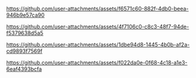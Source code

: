

https://github.com/user-attachments/assets/f6571c60-882f-4db0-beea-946b9e57ca90



https://github.com/user-attachments/assets/4f7106c0-c8c3-48f7-94de-f5379638d5a5



https://github.com/user-attachments/assets/1dbe94d8-1445-4b0b-af2a-cd9893f7569f



https://github.com/user-attachments/assets/f022da0e-0f68-4c18-a1e3-6eaf4393bcfa

